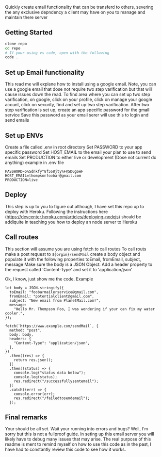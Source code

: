 Quickly create email functionality that can be transferd to others, severing the any exclusive depndency a client may have on you to manage and maintain there server

## Getting Started

```bash
clone repo
cd repo
# If your using vs code, open with the following
code .
```

## Set up Email functionality

This read me will explane how to install using a google email.
Note, you can use a google email that dose not require two step varification but that will cause issues down the read.
To find area where you can set up two step varification, on google, click on your profile, click on manage your google acount, click on security, find and set up two step varification.
After two step varification is set up, create an app specific password for the gmail service
Save this password as your email serer will use this to login and send emails

## Set up ENVs

Create a file called .env in root directory
Set PASSWORD to your app specific password
Set HOST_EMAIL to the email your plan to use to send emails
Set PRODUCTION to either live or development (Dose not current do anything)
example in .env file

```
PASSWORD=5%Sdnkfy^8f568jty%F@SDGgoeF
HOST_EMAIL=thompsonfoobar@gmail.com
PRODUCTION=live
```

## Deploy

This step is up to you to figure out although, I have set this repo up to deploy with Heroku.
Following the instructions here (https://devcenter.heroku.com/articles/deploying-nodejs) should be addiquite in teaching you how to deploy an node server to Heroku

## Call routes

This section will assume you are using fetch to call routes
To call routs make a post request to `${orgin}/sendMail`
create a body object and populate it with the following properties
toEmail, fromEmail, subject, message
Make sure the body is a JSON Object.
Add a header property to the request called 'Content-Type' and set it to 'application/json'

Ok, I know, just show me the code.
Example

```node
let body = JSON.stringify({
  toEmail: "foobarmailerservice@gmail.com",
  fromEmail: "potentialclient@gmail.com",
  subject: "New email from PlanetMail.com!",
  message:
    "Hello Mr. Thompson Foo, I was wondering if your can fix my water cooler.",
});

fetch(`https://www.example.com/sendMail`, {
  method: "post",
  body: body,
  headers: {
    "Content-Type": "application/json",
  },
})
  .then((res) => {
    return res.json();
  })
  .then((status) => {
    console.log("status data below");
    console.log(status);
    res.redirect("/successfullysentemail");
  })
  .catch((err) => {
    console.error(err);
    res.redirect("/failedtosendemail");
  });
```

## Final remarks

Your should be all set. Wait your running into errors and bugs? Well, I'm sorry but this is not a fullproof guide. In seting up this email server you will likely have to debug many issues that may arise. The real purpose of this readme is ment to remind myself on how to use this code as in the past, I have had to constantly review this code to see how it works.
